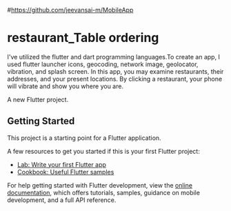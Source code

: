 #https://github.com/jeevansai-m/MobileApp
# restaurant_Table ordering
I've utilized the flutter and dart  programming languages.To create an app, I used flutter launcher icons, geocoding, network image, geolocator, vibration, and splash screen.
In this app, you may examine restaurants, their addresses, and your present locations. By clicking a restaurant, your phone will vibrate and show you where you are.

A new Flutter project.

## Getting Started

This project is a starting point for a Flutter application.

A few resources to get you started if this is your first Flutter project:

- [Lab: Write your first Flutter app](https://docs.flutter.dev/get-started/codelab)
- [Cookbook: Useful Flutter samples](https://docs.flutter.dev/cookbook)

For help getting started with Flutter development, view the
[online documentation](https://docs.flutter.dev/), which offers tutorials,
samples, guidance on mobile development, and a full API reference.
